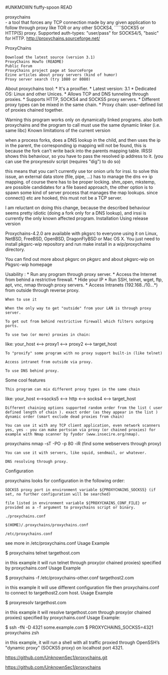 #UNKMOWN fluffy-spoon READ 

proxychains   
    - a tool that forces any TCP connection made by any given application to follow through proxy like TOR or any other SOCKS4,     `````SOCKS5 or HTTP(S) proxy. Supported auth-types: "user/pass" for SOCKS4/5, "basic" for HTTP. http://proxychains.sourceforge.net/

ProxyChains

    Download the latest source (version 3.1)
    ProxyChains HowTo (README)
    Public Forum
    ProxyChains project page at SourceForge
    Ezine articles about proxy servers (kind of humor)
    Proxy server search (try 1080 or 8080)

About proxychains tool:
     * It's a proxifier.
     * Latest version: 3.1
     * Dedicated OS: Linux and other Unices.
     * Allows TCP and DNS tunneling through proxies.
     * Supports HTTP, SOCKS4 and SOCKS5 proxy servers.
     * Different proxy types can be mixed in the same chain.
     * Proxy chain: user-defined list of proxies chained together.

Warning
	this program works only on dynamically linked programs. also both proxychains and the program to call must use the same dynamic linker (i.e. same libc)
Known limitations of the current version

when a process forks, does a DNS lookup in the child, and then uses the ip in the parent, the corresponding ip mapping will not be found, this is because the fork can’t write back into the parents mapping table. IRSSI shows this behaviour, so you have to pass the resolved ip address to it. (you can use the proxyresolv script (requires "dig") to do so)

this means that you can’t currently use tor onion urls for irssi. to solve this issue, an external data store (file, pipe, …​) has to manage the dns <→ ip mapping. of course there has to be proper locking. shm_open, mkstemp, are possible candidates for a file based approach, the other option is to spawn some kind of server process that manages the map lookups. since connect() etc are hooked, this must not be a TCP server.

I am reluctant on doing this change, because the described behaviour seems pretty idiotic (doing a fork only for a DNS lookup), and irssi is currently the only known affected program.
Installation
Using release version

Proxychains-4.2.0 are available with pkgsrc to everyone using it on Linux, NetBSD, FreeBSD, OpenBSD, DragonFlyBSD or Mac OS X. You just need to install pkgsrc-wip repository and run make install in a wip/proxychains directory.

You can find out more about pkgsrc on pkgsrc and about pkgsrc-wip on Pkgsrc-wip homepage


Usability :
     * Run any program through proxy server.
     * Access the Internet from behind a restrictive firewall.
     * Hide your IP
     * Run SSH, telnet, wget, ftp, apt, vnc, nmap through proxy servers.
     * Access Intranets (192.168.*.*/10.*.*.*) from outside through reverse proxy.
  	
    When to use it

    When the only way to get "outside" from your LAN is through proxy server.

    To get out from behind restrictive firewall which filters outgoing ports.

    To use two (or more) proxies in chain:

   like: your_host <--> proxy1 <--> proxy2 <--> target_host

    To "proxify" some program with no proxy support built-in (like telnet)

    Access intranet from outside via proxy.

    To use DNS behind proxy.

Some cool features

    This program can mix different proxy types in the same chain

  like: your_host <-->socks5 <--> http <--> socks4 <--> target_host

    Different chaining options supported random order from the list ( user defined length of chain ). exact order (as they appear in the list ) dynamic order (smart exclude dead proxies from chain)

    You can use it with any TCP client application, even network scanners yes, yes - you can make portscan via proxy (or chained proxies) for example with Nmap scanner by fyodor (www.insecire.org/nmap).

  proxychains nmap -sT -PO -p 80 -iR  (find some webservers through proxy)

    You can use it with servers, like squid, sendmail, or whatever.

    DNS resolving through proxy.

Configuration

proxychains looks for configuration in the following order:

    SOCKS5 proxy port in environment variable ${PROXYCHAINS_SOCKS5} (if set, no further configuration will be searched)

    file listed in environment variable ${PROXYCHAINS_CONF_FILE} or provided as a -f argument to proxychains script or binary.

    ./proxychains.conf

    $(HOME)/.proxychains/proxychains.conf

    /etc/proxychains.conf

see more in /etc/proxychains.conf
Usage Example

$ proxychains telnet targethost.com

in this example it will run telnet through proxy(or chained proxies) specified by proxychains.conf
Usage Example

$ proxychains -f /etc/proxychains-other.conf targethost2.com

in this example it will use different configuration file then proxychains.conf to connect to targethost2.com host.
Usage Example

$ proxyresolv targethost.com

in this example it will resolve targethost.com through proxy(or chained proxies) specified by proxychains.conf
Usage Example:

$ ssh -fN -D 4321 some.example.com
$ PROXYCHAINS_SOCKS5=4321 proxychains zsh

in this example, it will run a shell with all traffic proxied through OpenSSH’s "dynamic proxy" (SOCKS5 proxy) on localhost port 4321.


https://github.com/UnknownSec1/proxychains.git

https://github.com/UnknownSec1/proxychains

 

